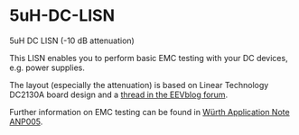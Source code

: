 # 5uH-DC-LISN
5uH DC LISN (-10 dB attenuation)

This LISN enables you to perform basic EMC testing with your DC devices, e.g. power supplies.

The layout (especially the attenuation) is based on Linear Technology DC2130A board design and a [thread in the EEVblog forum](http://www.eevblog.com/forum/projects/5uh-lisn-for-spectrum-analyzer-emcemi-work/msg404662/#msg404662).

Further information on EMC testing can be found in [Würth Application Note ANP005](http://www.we-online.de/web/en/electronic_components/produkte_pb/application_notes/emv_filter_fuer_dc_dc_schaltregler_optimiert.php).
